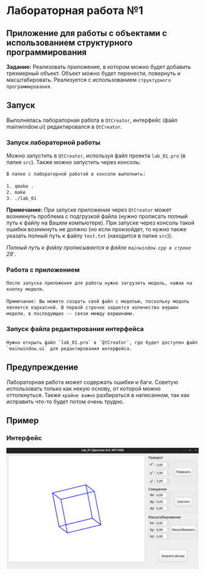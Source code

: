 # Лабораторная работа №1
## Приложение для работы с объектами с использованием структурного программирования

__Задание:__ Реализовать приложение, в котором можно будет добавить трехмерный объект. Объект можно будет перенести, повернуть и масштабировать. Реализуется с использованием `структурного программирования`.

## Запуск

Выполнялась лабораторная работа в `QtCreator`, интерфейс (файл mainwindow.ui) редактировался в `QtCreator`.

### Запуск лабораторной работы
Можно запустить в `QtCreator`, используя файл проекта `lab_01.pro` (в папке `src`). Также можно запустить через консоль:

```
В папке с лабораторной работой в консоли выполнить:

1. qmake .
2. make
3. ./lab_01
```

__Примечание:__ При запуске приложения через `QtCreator` может возникнуть проблема с подгрузкой файла (нужно прописать полный путь к файлу на Вашем компьютере). При запуске через консоль такой ошибки возникнуть не должно (но если произойдет, то нужно также указать полный путь к файлу `test.txt` (находится в папке `src`)).

_Полный путь к файлу прописывается в файле `mainwindow.cpp в строке `29`._

### Работа с приложением
```
После запуска приложения для работы нужно загрузить модель, нажав на кнопку модели.

Примечание: Вы можете создать свой файл с моделью, поскольку модель является каркасной. В первой строчке задается количество вершин модели, в последующих -- связи между вершинами.
```

### Запуск файла редактирования интерфейса
```
Нужно открыть файл `lab_01.pro` в `QtCreator`, где будет доступен файл `mainwindow.ui` для редактирования интерфейса.
```


## Предупреждение

Лабораторная работа может содержать ошибки и баги. Советую использовать только как некую основу, от которой можно оттолкнуться. Также `крайне важно` разбираться в написанном, так как исправить что-то будет потом очень трудно.


## Пример

### Интерфейс
![](https://github.com/amunra2/oop-bmstu-iu7/raw/main/lab_01/img/png_1.png)

